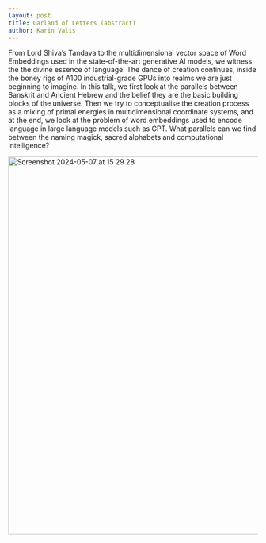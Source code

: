 ```yaml
---
layout: post
title: Garland of Letters (abstract)
author: Karin Valis
--- 
```


From Lord Shiva’s Tandava to the multidimensional vector space of Word Embeddings used in the state-of-the-art generative AI models, we witness the the divine essence of language. The dance of creation continues, inside the boney rigs of A100 industrial-grade GPUs into realms we are just beginning to imagine.
In this talk, we first look at the parallels between Sanskrit and Ancient Hebrew and the belief they are the basic building blocks of the universe. Then we try to conceptualise the creation process as a mixing of primal energies in multidimensional coordinate systems, and at the end, we look at the problem of word embeddings used to encode language in large language models such as GPT. What parallels can we find between the naming magick, sacred alphabets and computational intelligence?

<img width="762" alt="Screenshot 2024-05-07 at 15 29 28" src="https://github.com/mercurialminutes/mercurialminutes.github.io/assets/112952217/0678412c-3790-4c34-9ce7-e9ab92b2059c">
